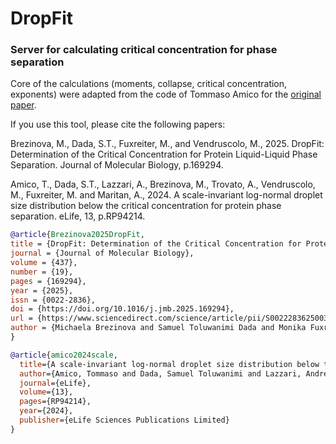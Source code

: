 # DropFit
### Server for calculating critical concentration for phase separation

Core of the calculations (moments, collapse, critical concentration, exponents) were adapted from the code of Tommaso Amico for the [original paper](https://elifesciences.org/articles/94214).

If you use this tool, please cite the following papers:

Brezinova, M., Dada, S.T., Fuxreiter, M., and Vendruscolo, M., 2025. DropFit: Determination of the Critical Concentration for Protein Liquid-Liquid Phase Separation. Journal of Molecular Biology, p.169294.

Amico, T., Dada, S.T., Lazzari, A., Brezinova, M., Trovato, A., Vendruscolo, M., Fuxreiter, M. and Maritan, A., 2024. A scale-invariant log-normal droplet size distribution below the critical concentration for protein phase separation. eLife, 13, p.RP94214.

```bibtex
@article{Brezinova2025DropFit,
title = {DropFit: Determination of the Critical Concentration for Protein Liquid–Liquid Phase Separation},
journal = {Journal of Molecular Biology},
volume = {437},
number = {19},
pages = {169294},
year = {2025},
issn = {0022-2836},
doi = {https://doi.org/10.1016/j.jmb.2025.169294},
url = {https://www.sciencedirect.com/science/article/pii/S0022283625003602},
author = {Michaela Brezinova and Samuel Toluwanimi Dada and Monika Fuxreiter and Michele Vendruscolo},
}

@article{amico2024scale,
  title={A scale-invariant log-normal droplet size distribution below the critical concentration for protein phase separation},
  author={Amico, Tommaso and Dada, Samuel Toluwanimi and Lazzari, Andrea and Brezinova, Michaela and Trovato, Antonio and Vendruscolo, Michele and Fuxreiter, Monika and Maritan, Amos},
  journal={eLife},
  volume={13},
  pages={RP94214},
  year={2024},
  publisher={eLife Sciences Publications Limited}
}